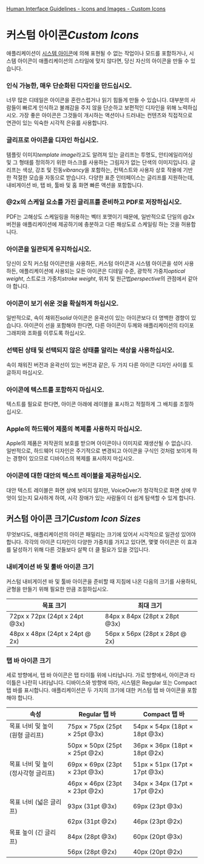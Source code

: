 [Human Interface Guidelines - Icons and Images - Custom Icons](https://developer.apple.com/design/human-interface-guidelines/ios/icons-and-images/custom-icons/)

# 커스텀 아이콘*Custom Icons*

애플리케이션이 [시스템 아이콘](https://developer.apple.com/design/human-interface-guidelines/ios/icons-and-images/system-icons/)에 의해 표현될 수 없는 작업이나 모드를 포함하거나, 시스템 아이콘이 애플리케이션의 스타일에 맞지 않다면, 당신 자신의 아이콘을 만들 수 있습니다.

### 인식 가능한, 매우 단순화된 디자인을 만드십시오.

너무 많은 디테일은 아이콘을 혼란스럽거나 읽기 힘들게 만들 수 있습니다. 대부분의 사람들이 빠르게 인식하고 불쾌감을 주지 않을 단순하고 보편적인 디자인을 위해 노력하십시오. 가장 좋은 아이콘은 그것들이 개시하는 액션이나 드러내는 컨텐츠와  직접적으로 연관이 있는 익숙한 시각적 은유를 사용합니다.

### 글리프로 아이콘을 디자인 하십시오.

템플릿 이미지*template image*라고도 알려져 있는 글리프는 투명도, 안티에일리어싱 및 그 형태를 정의하기 위한 마스크를 사용하는 그림자가 없는 단색의 이미지입니다. 글리프는 색상, 강조 및 진동*vibrancy*을 포함하는, 컨텍스트와 사용자 상호 작용에 기반한 적절한 모습을 자동으로 받습니다. 다양한 표준 인터페이스는 글리프를 지원하는데, 내비게이션 바, 탭 바, 툴바 및 홈 화면 빠른 액션을 포함합니다.

### @2x의 스케일 요소를 가진 글리프를 준비하고 PDF로 저장하십시오.

PDF는 고해상도 스케일링을 허용하는 벡터 포맷이기 때문에, 일반적으로 단일의 @2x 버전을 애플리케이션에 제공하기에 충분하고 다른 해상도로 스케일링 하는 것을 허용합니다.

### 아이콘을 일관되게 유지하십시오.

당신이 오직 커스텀 아이콘만을 사용하든, 커스텀 아이콘과 시스템 아이콘을 섞어 사용하든, 애플리케이션에 사용되는 모든 아이콘은 디테일 수준, 광학적 가중치*optical weight*, 스트로크 가중치*stroke weight*, 위치 및 원근법*perspective*의 관점에서 같아야 합니다.

### 아이콘이 보기 쉬운 것을 확실하게 하십시오.

일반적으로, 속이 채위진*solid* 아이콘은 윤곽선이 있는 아이콘보다 더 명백한 경향이 있습니다. 아이콘이 선을 포함해야 한다면, 다른 아이콘이 두께와 애플리케이션의 타이포그래피와 조화를 이루도록 하십시오.

### 선택된 상태 및 선택되지 않은 상태를 알리는 색상을 사용하십시오.

속이 채워진 버전과 윤곽선이 있는 버전과 같은, 두 가지 다른 아이콘 디자인 사이를 토글하지 마십시오.

### 아이콘에 텍스트를 포함하지 마십시오.

텍스트를 필요로 한다면, 아이콘 아래에 레이블을 표시하고 적절하게 그 배치를 조절하십시오.

### Apple의 하드웨어 제품의 복제를 사용하지 마십시오.

Apple의 제품은 저작권의 보호를 받으며 아이콘이나 이미지로 재생산될 수 없습니다. 일반적으로, 하드웨어 디자인은 주기적으로 변경되고 아이콘을 구식인 것처럼 보이게 하는 경향이 있으므로 디바이스의 복제를 표시하지 마십시오.

### 아이콘에 대한 대안의 텍스트 레이블을 제공하십시오.

대안 텍스트 레이블은 화면 상에 보이지 않지만, VoiceOver가 청각적으로 화면 상에 무엇이 있는지 묘사하게 하여, 시각 장애가 있는 사람들이 더 쉽게 탐색할 수 있게 합니다.

## 커스텀 아이콘 크기*Custom Icon Sizes*

무엇보다도, 애플리케이션의 아이콘 패밀리는 크기에 있어서 시각적으로 일관성 있어야 합니다. 각각의 아이콘 디자인이 다양한 가중치를 가지고 있다면, 몇몇 아이콘은 이 효과를 달성하기 위해 다른 것들보다 살짝 더 클 필요가 있을 것입니다.

### 내비게이션 바 및 툴바 아이콘 크기

커스텀 내비게이션 바 및 툴바 아이콘을 준비할 때 지침에 나온 다음의 크기를 사용하되, 균형을 만들기 위해 필요한 만큼 조절하십시오.

| 목표 크기                      | 최대 크기                      |
| ------------------------------ | ------------------------------ |
| 72px x 72px (24pt x 24pt @3x)  | 84px x 84px (28pt x 28pt @3x)  |
| 48px x 48px (24pt x 24pt @ 2x) | 56px x 56px (28pt x 28pt @ 2x) |

### 탭 바 아이콘 크기

세로 방향에서, 탭 바 아이콘은 탭 타이틀 위에 나타납니다. 가로 방향에서, 아이콘과 타이틀은 나란히 나타납니다. 디바이스와 방향에 따라, 시스템은 Regular 또는 Compact 탭 바를 표시합니다. 애플리케이션은 두 가지의 크기에 대한 커스텀 탭 바 아이콘을 포함해야 합니다.

| 속성                                | Regular 탭 바                 | Compact 탭 바                 |
| ----------------------------------- | ----------------------------- | ----------------------------- |
| 목표 너비 및 높이 (원형 글리프)     | 75px × 75px (25pt × 25pt @3x) | 54px × 54px (18pt × 18pt @3x) |
|                                     | 50px × 50px (25pt × 25pt @2x) | 36px × 36px (18pt × 18pt @2x) |
| 목표 너비 및 높이 (정사각형 글리프) | 69px × 69px (23pt × 23pt @3x) | 51px × 51px (17pt × 17pt @3x) |
|                                     | 46px × 46px (23pt × 23pt @2x) | 34px × 34px (17pt × 17pt @2x) |
| 목표 너비 (넓은 글리프)             | 93px (31pt @3x)               | 69px (23pt @3x)               |
|                                     | 62px (31pt @2x)               | 46px (23pt @2x)               |
| 목표 높이 (긴 글리프)               | 84px (28pt @3x)               | 60px (20pt @3x)               |
|                                     | 56px (28pt @2x)               | 40px (20pt @2x)               |

